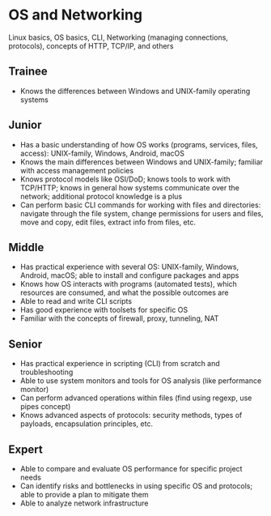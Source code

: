 # OS and Networking
Linux basics, OS basics, CLI, Networking (managing connections, protocols), concepts of HTTP, TCP/IP, and others

## Trainee
- Knows the differences between Windows and UNIX-family operating systems

## Junior
- Has a basic understanding of how OS works (programs, services, files, access): UNIX-family, Windows, Android, macOS
- Knows the main differences between Windows and UNIX-family; familiar with access management policies
- Knows protocol models like OSI/DoD; knows tools to work with TCP/HTTP; knows in general how systems communicate over the network; additional protocol knowledge is a plus
- Can perform basic CLI commands for working with files and directories: navigate through the file system, change permissions for users and files, move and copy, edit files, extract info from files, etc.

## Middle
- Has practical experience with several OS: UNIX-family, Windows, Android, macOS; able to install and configure packages and apps
- Knows how OS interacts with programs (automated tests), which resources are consumed, and what the possible outcomes are
- Able to read and write CLI scripts
- Has good experience with toolsets for specific OS
- Familiar with the concepts of firewall, proxy, tunneling, NAT

## Senior
- Has practical experience in scripting (CLI) from scratch and troubleshooting
- Able to use system monitors and tools for OS analysis (like performance monitor)
- Can perform advanced operations within files (find using regexp, use pipes concept)
- Knows advanced aspects of protocols: security methods, types of payloads, encapsulation principles, etc.

## Expert
- Able to compare and evaluate OS performance for specific project needs
- Can identify risks and bottlenecks in using specific OS and protocols; able to provide a plan to mitigate them
- Able to analyze network infrastructure

